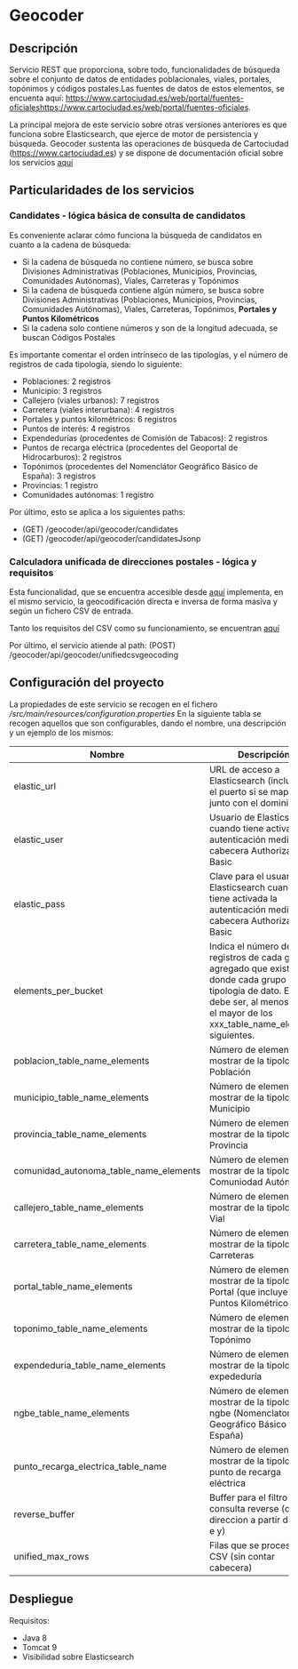 # Geocoder
## Descripción
Servicio REST que proporciona, sobre todo, funcionalidades de búsqueda sobre el conjunto de datos de entidades poblacionales, viales, portales, topónimos y códigos postales.Las fuentes de datos de estos elementos, se encuenta aquí: https://www.cartociudad.es/web/portal/fuentes-oficialeshttps://www.cartociudad.es/web/portal/fuentes-oficiales.

La principal mejora de este servicio sobre otras versiones anteriores es que funciona sobre Elasticsearch, que ejerce de motor de persistencia y búsqueda.
Geocoder sustenta las operaciones de búsqueda de Cartociudad (https://www.cartociudad.es) y se dispone de documentación oficial sobre los servicios [aquí](https://www.idee.es/resources/documentos/Cartociudad/CartoCiudad_ServiciosWeb.pdf) 

## Particularidades de los servicios

### Candidates - lógica básica de consulta de candidatos

Es conveniente aclarar cómo funciona la búsqueda de candidatos en cuanto a la cadena de búsqueda:
- Si la cadena de búsqueda no contiene número, se busca sobre Divisiones Administrativas (Poblaciones, Municipios, Provincias, Comunidades Autónomas), Viales, Carreteras y Topónimos
- Si la cadena de búsqueda contiene algún número, se busca sobre Divisiones Administrativas (Poblaciones, Municipios, Provincias, Comunidades Autónomas), Viales, Carreteras, Topónimos, **Portales y Puntos Kilométricos**
- Si la cadena solo contiene números y son de la longitud adecuada, se buscan Códigos Postales

Es importante comentar el orden intrínseco de las tipologías, y el número de registros de cada tipología, siendo lo siguiente:
- Poblaciones: 2 registros
- Municipio:  3 registros
- Callejero (viales urbanos): 7 registros
- Carretera (viales interurbana): 4 registros
- Portales y puntos kilométricos: 6 registros
- Puntos de interés: 4 registros
- Expendedurías (procedentes de Comisión de Tabacos): 2 registros
- Puntos de recarga eléctrica (procedentes del Geoportal de Hidrocarburos): 2 registros
- Topónimos (procedentes del Nomenclátor Geográfico Básico de España): 3 registros
- Provincias: 1 registro
- Comunidades autónomas: 1 registro


Por último, esto se aplica a los siguientes paths:
- (GET) /geocoder/api/geocoder/candidates
- (GET) /geocoder/api/geocoder/candidatesJsonp

### Calculadora unificada de direcciones postales - lógica y requisitos

Esta funcionalidad, que se encuentra accesible desde [aquí](https://www.cartociudad.es/web/portal/herramientas-calculos/conversor) implementa, en el mismo servicio, la geocodificación directa e inversa de forma masiva y según un fichero CSV de entrada.

Tanto los requisitos del CSV como su funcionamiento, se encuentran [aquí](https://www.idee.es/resources/documentos/Cartociudad/Instrucciones_conversor.pdf)

Por último, el servicio atiende al path: (POST) /geocoder/api/geocoder/unifiedcsvgeocoding


## Configuración del proyecto
La propiedades de este servicio se recogen en el fichero */src/main/resources/configuration.properties*
En la siguiente tabla se recogen aquellos que son configurables, dando el nombre, una descripción y un ejemplo de los mismos:

| Nombre | Descripción | Ejemplo |
| ------ | ------ | ------ |
| elastic_url | URL de acceso a Elasticsearch (incluyendo el puerto si se mapea junto con el dominio). | http://elastic:9200 / http://elastic-organizacion.com |
| elastic_user | Usuario de Elasticsearch cuando tiene activada la autenticación mediante cabecera Authorization: Basic |
| elastic_pass | Clave para el usuario de Elasticsearch cuando tiene activada la autenticación mediante cabecera Authorization: Basic |
| elements_per_bucket | Indica el número de registros de cada grupo agregado que existe, donde cada grupo es una tipología de dato. El valor debe ser, al menos, como el mayor de los xxx_table_name_elements siguientes. | 8 |
| poblacion_table_name_elements | Número de elementos a mostrar de la tipología Población | 2 |
| municipio_table_name_elements | Número de elementos a mostrar de la tipología Municipio | 3 |
| provincia_table_name_elements | Número de elementos a mostrar de la tipología Provincia | 1 |
| comunidad_autonoma_table_name_elements | Número de elementos a mostrar de la tipología Comuniodad Autónoma | 1 |
| callejero_table_name_elements | Número de elementos a mostrar de la tipología Vial | 8 |
| carretera_table_name_elements | Número de elementos a mostrar de la tipología Carreteras | 4 |
| portal_table_name_elements | Número de elementos a mostrar de la tipología Portal (que incluye Puntos Kilométricos) | 6 |
| toponimo_table_name_elements | Número de elementos a mostrar de la tipología Topónimo | 5 |
| expendeduria_table_name_elements | Número de elementos a mostrar de la tipología expededuría | 2 |
| ngbe_table_name_elements | Número de elementos a mostrar de la tipología ngbe (Nomenclator Geográfico Básico de España) | 2 |
| punto_recarga_electrica_table_name | Número de elementos a mostrar de la tipología punto de recarga eléctrica| 2 |
| reverse_buffer | Buffer para el filtro de la consulta reverse (obtener direccion a partir de una x e y) | 350m |
| unified_max_rows | Filas que se procesan del CSV (sin contar cabecera) | 60000 |


## Despliegue

Requisitos:
- Java 8
- Tomcat 9
- Visibilidad sobre Elasticsearch
